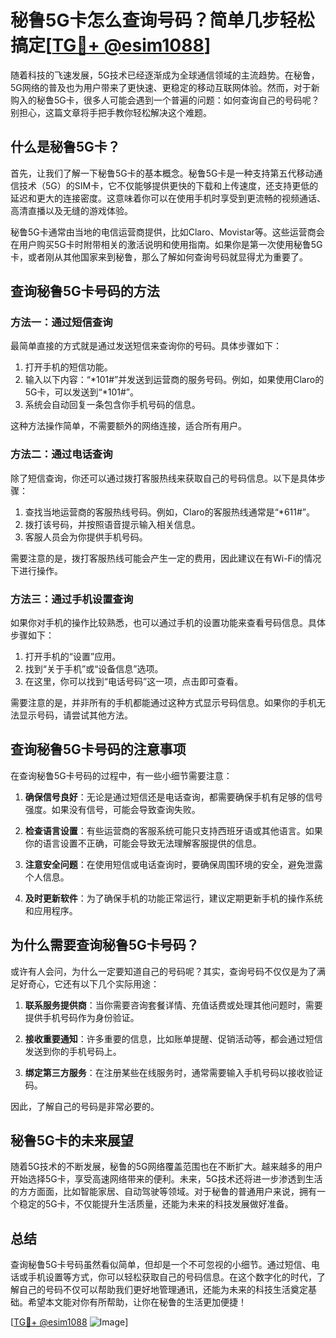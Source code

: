 # 秘鲁5G卡怎么查询号码？简单几步轻松搞定[[TG💪+ @esim1088](https://t.me/s/esim1088)]

随着科技的飞速发展，5G技术已经逐渐成为全球通信领域的主流趋势。在秘鲁，5G网络的普及也为用户带来了更快速、更稳定的移动互联网体验。然而，对于新购入的秘鲁5G卡，很多人可能会遇到一个普遍的问题：如何查询自己的号码呢？别担心，这篇文章将手把手教你轻松解决这个难题。

## 什么是秘鲁5G卡？

首先，让我们了解一下秘鲁5G卡的基本概念。秘鲁5G卡是一种支持第五代移动通信技术（5G）的SIM卡，它不仅能够提供更快的下载和上传速度，还支持更低的延迟和更大的连接密度。这意味着你可以在使用手机时享受到更流畅的视频通话、高清直播以及无缝的游戏体验。

秘鲁5G卡通常由当地的电信运营商提供，比如Claro、Movistar等。这些运营商会在用户购买5G卡时附带相关的激活说明和使用指南。如果你是第一次使用秘鲁5G卡，或者刚从其他国家来到秘鲁，那么了解如何查询号码就显得尤为重要了。

## 查询秘鲁5G卡号码的方法

### 方法一：通过短信查询

最简单直接的方式就是通过发送短信来查询你的号码。具体步骤如下：

1. 打开手机的短信功能。
2. 输入以下内容：“*101#”并发送到运营商的服务号码。例如，如果使用Claro的5G卡，可以发送到“*101#”。
3. 系统会自动回复一条包含你手机号码的信息。

这种方法操作简单，不需要额外的网络连接，适合所有用户。

### 方法二：通过电话查询

除了短信查询，你还可以通过拨打客服热线来获取自己的号码信息。以下是具体步骤：

1. 查找当地运营商的客服热线号码。例如，Claro的客服热线通常是“*611#”。
2. 拨打该号码，并按照语音提示输入相关信息。
3. 客服人员会为你提供手机号码。

需要注意的是，拨打客服热线可能会产生一定的费用，因此建议在有Wi-Fi的情况下进行操作。

### 方法三：通过手机设置查询

如果你对手机的操作比较熟悉，也可以通过手机的设置功能来查看号码信息。具体步骤如下：

1. 打开手机的“设置”应用。
2. 找到“关于手机”或“设备信息”选项。
3. 在这里，你可以找到“电话号码”这一项，点击即可查看。

需要注意的是，并非所有的手机都能通过这种方式显示号码信息。如果你的手机无法显示号码，请尝试其他方法。

## 查询秘鲁5G卡号码的注意事项

在查询秘鲁5G卡号码的过程中，有一些小细节需要注意：

1. **确保信号良好**：无论是通过短信还是电话查询，都需要确保手机有足够的信号强度。如果没有信号，可能会导致查询失败。
   
2. **检查语言设置**：有些运营商的客服系统可能只支持西班牙语或其他语言。如果你的语言设置不正确，可能会导致无法理解客服提供的信息。

3. **注意安全问题**：在使用短信或电话查询时，要确保周围环境的安全，避免泄露个人信息。

4. **及时更新软件**：为了确保手机的功能正常运行，建议定期更新手机的操作系统和应用程序。

## 为什么需要查询秘鲁5G卡号码？

或许有人会问，为什么一定要知道自己的号码呢？其实，查询号码不仅仅是为了满足好奇心，它还有以下几个实际用途：

1. **联系服务提供商**：当你需要咨询套餐详情、充值话费或处理其他问题时，需要提供手机号码作为身份验证。

2. **接收重要通知**：许多重要的信息，比如账单提醒、促销活动等，都会通过短信发送到你的手机号码上。

3. **绑定第三方服务**：在注册某些在线服务时，通常需要输入手机号码以接收验证码。

因此，了解自己的号码是非常必要的。

## 秘鲁5G卡的未来展望

随着5G技术的不断发展，秘鲁的5G网络覆盖范围也在不断扩大。越来越多的用户开始选择5G卡，享受高速网络带来的便利。未来，5G技术还将进一步渗透到生活的方方面面，比如智能家居、自动驾驶等领域。对于秘鲁的普通用户来说，拥有一个稳定的5G卡，不仅能提升生活质量，还能为未来的科技发展做好准备。

## 总结

查询秘鲁5G卡号码虽然看似简单，但却是一个不可忽视的小细节。通过短信、电话或手机设置等方式，你可以轻松获取自己的号码信息。在这个数字化的时代，了解自己的号码不仅可以帮助我们更好地管理通讯，还能为未来的科技生活奠定基础。希望本文能对你有所帮助，让你在秘鲁的生活更加便捷！

[[TG💪+ @esim1088](https://t.me/s/esim1088) ![Image](https://i.postimg.cc/4NQfJmqS/Snipaste-2025-05-13-00-14-12.png)]